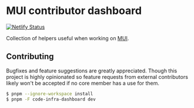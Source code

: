 # MUI contributor dashboard

[![Netlify Status](https://api.netlify.com/api/v1/badges/915f3a73-fea0-4248-b916-b7cff9364df1/deploy-status)](https://app.netlify.com/sites/mui-dashboard/deploys)

Collection of helpers useful when working on [MUI](https://github.com/mui).

## Contributing

Bugfixes and feature suggestions are greatly appreciated. Though this project is highly opinionated so feature requests from external contributors likely won't be accepted if no core member has a use for them.

```bash
$ pnpm --ignore-workspace install
$ pnpm -F code-infra-dashboard dev
```
